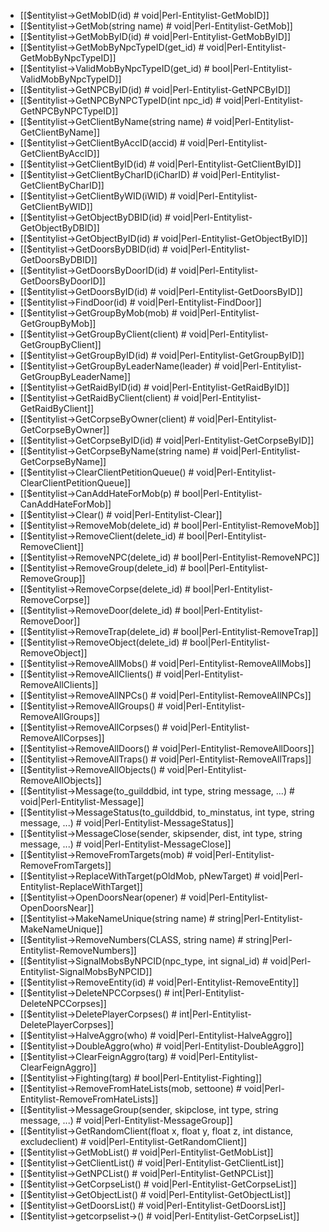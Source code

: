 * [[$entitylist->GetMobID(id) # void|Perl-Entitylist-GetMobID]]
* [[$entitylist->GetMob(string name) # void|Perl-Entitylist-GetMob]]
* [[$entitylist->GetMobByID(id) # void|Perl-Entitylist-GetMobByID]]
* [[$entitylist->GetMobByNpcTypeID(get_id) # void|Perl-Entitylist-GetMobByNpcTypeID]]
* [[$entitylist->ValidMobByNpcTypeID(get_id) # bool|Perl-Entitylist-ValidMobByNpcTypeID]]
* [[$entitylist->GetNPCByID(id) # void|Perl-Entitylist-GetNPCByID]]
* [[$entitylist->GetNPCByNPCTypeID(int npc_id) # void|Perl-Entitylist-GetNPCByNPCTypeID]]
* [[$entitylist->GetClientByName(string name) # void|Perl-Entitylist-GetClientByName]]
* [[$entitylist->GetClientByAccID(accid) # void|Perl-Entitylist-GetClientByAccID]]
* [[$entitylist->GetClientByID(id) # void|Perl-Entitylist-GetClientByID]]
* [[$entitylist->GetClientByCharID(iCharID) # void|Perl-Entitylist-GetClientByCharID]]
* [[$entitylist->GetClientByWID(iWID) # void|Perl-Entitylist-GetClientByWID]]
* [[$entitylist->GetObjectByDBID(id) # void|Perl-Entitylist-GetObjectByDBID]]
* [[$entitylist->GetObjectByID(id) # void|Perl-Entitylist-GetObjectByID]]
* [[$entitylist->GetDoorsByDBID(id) # void|Perl-Entitylist-GetDoorsByDBID]]
* [[$entitylist->GetDoorsByDoorID(id) # void|Perl-Entitylist-GetDoorsByDoorID]]
* [[$entitylist->GetDoorsByID(id) # void|Perl-Entitylist-GetDoorsByID]]
* [[$entitylist->FindDoor(id) # void|Perl-Entitylist-FindDoor]]
* [[$entitylist->GetGroupByMob(mob) # void|Perl-Entitylist-GetGroupByMob]]
* [[$entitylist->GetGroupByClient(client) # void|Perl-Entitylist-GetGroupByClient]]
* [[$entitylist->GetGroupByID(id) # void|Perl-Entitylist-GetGroupByID]]
* [[$entitylist->GetGroupByLeaderName(leader) # void|Perl-Entitylist-GetGroupByLeaderName]]
* [[$entitylist->GetRaidByID(id) # void|Perl-Entitylist-GetRaidByID]]
* [[$entitylist->GetRaidByClient(client) # void|Perl-Entitylist-GetRaidByClient]]
* [[$entitylist->GetCorpseByOwner(client) # void|Perl-Entitylist-GetCorpseByOwner]]
* [[$entitylist->GetCorpseByID(id) # void|Perl-Entitylist-GetCorpseByID]]
* [[$entitylist->GetCorpseByName(string name) # void|Perl-Entitylist-GetCorpseByName]]
* [[$entitylist->ClearClientPetitionQueue() # void|Perl-Entitylist-ClearClientPetitionQueue]]
* [[$entitylist->CanAddHateForMob(p) # bool|Perl-Entitylist-CanAddHateForMob]]
* [[$entitylist->Clear() # void|Perl-Entitylist-Clear]]
* [[$entitylist->RemoveMob(delete_id) # bool|Perl-Entitylist-RemoveMob]]
* [[$entitylist->RemoveClient(delete_id) # bool|Perl-Entitylist-RemoveClient]]
* [[$entitylist->RemoveNPC(delete_id) # bool|Perl-Entitylist-RemoveNPC]]
* [[$entitylist->RemoveGroup(delete_id) # bool|Perl-Entitylist-RemoveGroup]]
* [[$entitylist->RemoveCorpse(delete_id) # bool|Perl-Entitylist-RemoveCorpse]]
* [[$entitylist->RemoveDoor(delete_id) # bool|Perl-Entitylist-RemoveDoor]]
* [[$entitylist->RemoveTrap(delete_id) # bool|Perl-Entitylist-RemoveTrap]]
* [[$entitylist->RemoveObject(delete_id) # bool|Perl-Entitylist-RemoveObject]]
* [[$entitylist->RemoveAllMobs() # void|Perl-Entitylist-RemoveAllMobs]]
* [[$entitylist->RemoveAllClients() # void|Perl-Entitylist-RemoveAllClients]]
* [[$entitylist->RemoveAllNPCs() # void|Perl-Entitylist-RemoveAllNPCs]]
* [[$entitylist->RemoveAllGroups() # void|Perl-Entitylist-RemoveAllGroups]]
* [[$entitylist->RemoveAllCorpses() # void|Perl-Entitylist-RemoveAllCorpses]]
* [[$entitylist->RemoveAllDoors() # void|Perl-Entitylist-RemoveAllDoors]]
* [[$entitylist->RemoveAllTraps() # void|Perl-Entitylist-RemoveAllTraps]]
* [[$entitylist->RemoveAllObjects() # void|Perl-Entitylist-RemoveAllObjects]]
* [[$entitylist->Message(to_guilddbid, int type, string message, ...) # void|Perl-Entitylist-Message]]
* [[$entitylist->MessageStatus(to_guilddbid, to_minstatus, int type, string message, ...) # void|Perl-Entitylist-MessageStatus]]
* [[$entitylist->MessageClose(sender, skipsender, dist, int type, string message, ...) # void|Perl-Entitylist-MessageClose]]
* [[$entitylist->RemoveFromTargets(mob) # void|Perl-Entitylist-RemoveFromTargets]]
* [[$entitylist->ReplaceWithTarget(pOldMob, pNewTarget) # void|Perl-Entitylist-ReplaceWithTarget]]
* [[$entitylist->OpenDoorsNear(opener) # void|Perl-Entitylist-OpenDoorsNear]]
* [[$entitylist->MakeNameUnique(string name) # string|Perl-Entitylist-MakeNameUnique]]
* [[$entitylist->RemoveNumbers(CLASS, string name) # string|Perl-Entitylist-RemoveNumbers]]
* [[$entitylist->SignalMobsByNPCID(npc_type, int signal_id) # void|Perl-Entitylist-SignalMobsByNPCID]]
* [[$entitylist->RemoveEntity(id) # void|Perl-Entitylist-RemoveEntity]]
* [[$entitylist->DeleteNPCCorpses() # int|Perl-Entitylist-DeleteNPCCorpses]]
* [[$entitylist->DeletePlayerCorpses() # int|Perl-Entitylist-DeletePlayerCorpses]]
* [[$entitylist->HalveAggro(who) # void|Perl-Entitylist-HalveAggro]]
* [[$entitylist->DoubleAggro(who) # void|Perl-Entitylist-DoubleAggro]]
* [[$entitylist->ClearFeignAggro(targ) # void|Perl-Entitylist-ClearFeignAggro]]
* [[$entitylist->Fighting(targ) # bool|Perl-Entitylist-Fighting]]
* [[$entitylist->RemoveFromHateLists(mob, settoone) # void|Perl-Entitylist-RemoveFromHateLists]]
* [[$entitylist->MessageGroup(sender, skipclose, int type, string message, ...) # void|Perl-Entitylist-MessageGroup]]
* [[$entitylist->GetRandomClient(float x, float y, float z, int distance, excludeclient) # void|Perl-Entitylist-GetRandomClient]]
* [[$entitylist->GetMobList() # void|Perl-Entitylist-GetMobList]]
* [[$entitylist->GetClientList() # void|Perl-Entitylist-GetClientList]]
* [[$entitylist->GetNPCList() # void|Perl-Entitylist-GetNPCList]]
* [[$entitylist->GetCorpseList() # void|Perl-Entitylist-GetCorpseList]]
* [[$entitylist->GetObjectList() # void|Perl-Entitylist-GetObjectList]]
* [[$entitylist->GetDoorsList() # void|Perl-Entitylist-GetDoorsList]]
* [[$entitylist->getcorpselist->() # void|Perl-Entitylist-GetCorpseList]]
